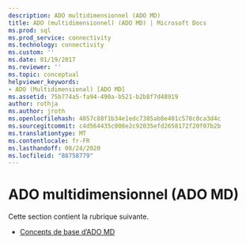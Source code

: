 ```yaml
---
description: ADO multidimensionnel (ADO MD)
title: ADO (multidimensionnel) (ADO MD) | Microsoft Docs
ms.prod: sql
ms.prod_service: connectivity
ms.technology: connectivity
ms.custom: ''
ms.date: 01/19/2017
ms.reviewer: ''
ms.topic: conceptual
helpviewer_keywords:
- ADO (Multidimensional) [ADO MD]
ms.assetid: 75b774a5-fa94-490a-b521-b2b8f7d48919
author: rothja
ms.author: jroth
ms.openlocfilehash: 4057c88f1b34e1edc7385ab8e401c578c0ca3d4c
ms.sourcegitcommit: c4d564435c008e2c92035efd2658172f20f07b2b
ms.translationtype: MT
ms.contentlocale: fr-FR
ms.lasthandoff: 08/24/2020
ms.locfileid: "88758779"
---
```

# <a name="ado-multidimensional-ado-md"></a>ADO multidimensionnel (ADO MD)
Cette section contient la rubrique suivante.  
  
-   [Concepts de base d’ADO MD](./ado-md-fundamentals.md)